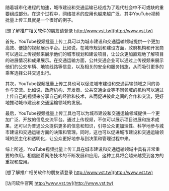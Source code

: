 随着城市化进程的加速，城市建设和交通运输已经成为了现代社会中不可或缺的重要组成部分。在这个过程中，网络技术的应用也越来越广泛，其中YouTube视频批量上传工具就是一个很好的例子。

[想了解推广相关软件的朋友请登录 http://www.vst.tw](http://www.vst.tw)

首先，YouTube视频批量上传工具可以为城市建设和交通运输领域提供一个更加高效、便捷的视频展示平台。比如说，在城市规划和建设方面，政府机构和开发商可以通过上传视频来展示他们的城市规划和建设项目，让公众更加直观地了解项目的进展情况和成果展示。在交通运输方面，公共交通企业可以通过上传视频来展示他们的公交车辆、地铁线路等信息，以及相关的安全和服务措施，从而吸引更多的乘客选择公共交通出行。

其次，YouTube视频批量上传工具也可以促进城市建设和交通运输领域之间的协作与交流。比如说，政府机构、开发商、公共交通企业等不同领域的机构可以通过上传自己的视频来分享自己的经验和技术，从而促进彼此之间的合作和交流，更好地推动城市建设和交通运输领域的发展。

最后，YouTube视频批量上传工具也可以为城市建设和交通运输领域提供一个更加广泛、开放的信息交流平台。通过上传视频，不仅可以展示项目进展和技术成果，还可以为普通公众提供更多的信息和知识，引导公众更加理性、科学地参与城市建设和交通运输方面的决策和管理。同时，这也可以促进城市建设和交通运输领域的民主化和透明化，让公众更好地参与到决策和管理过程中来。

综上所述，YouTube视频批量上传工具在城市建设和交通运输领域中具有非常重要的作用。相信随着网络技术的不断发展和应用，这种工具将会越来越受到各方的重视和应用。

[想了解推广相关软件的朋友请登录 http://www.vst.tw](http://www.vst.tw)


[访问软件官网 http://www.vst.tw](http://www.vst.tw)
